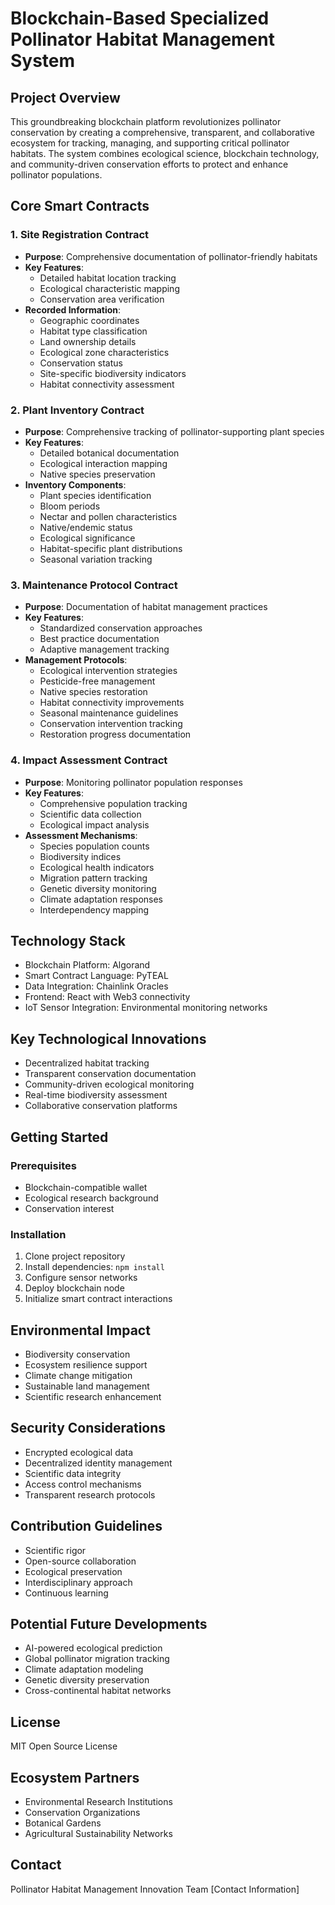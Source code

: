 # Blockchain-Based Specialized Pollinator Habitat Management System

## Project Overview

This groundbreaking blockchain platform revolutionizes pollinator conservation by creating a comprehensive, transparent, and collaborative ecosystem for tracking, managing, and supporting critical pollinator habitats. The system combines ecological science, blockchain technology, and community-driven conservation efforts to protect and enhance pollinator populations.

## Core Smart Contracts

### 1. Site Registration Contract
- **Purpose**: Comprehensive documentation of pollinator-friendly habitats
- **Key Features**:
    - Detailed habitat location tracking
    - Ecological characteristic mapping
    - Conservation area verification
- **Recorded Information**:
    - Geographic coordinates
    - Habitat type classification
    - Land ownership details
    - Ecological zone characteristics
    - Conservation status
    - Site-specific biodiversity indicators
    - Habitat connectivity assessment

### 2. Plant Inventory Contract
- **Purpose**: Comprehensive tracking of pollinator-supporting plant species
- **Key Features**:
    - Detailed botanical documentation
    - Ecological interaction mapping
    - Native species preservation
- **Inventory Components**:
    - Plant species identification
    - Bloom periods
    - Nectar and pollen characteristics
    - Native/endemic status
    - Ecological significance
    - Habitat-specific plant distributions
    - Seasonal variation tracking

### 3. Maintenance Protocol Contract
- **Purpose**: Documentation of habitat management practices
- **Key Features**:
    - Standardized conservation approaches
    - Best practice documentation
    - Adaptive management tracking
- **Management Protocols**:
    - Ecological intervention strategies
    - Pesticide-free management
    - Native species restoration
    - Habitat connectivity improvements
    - Seasonal maintenance guidelines
    - Conservation intervention tracking
    - Restoration progress documentation

### 4. Impact Assessment Contract
- **Purpose**: Monitoring pollinator population responses
- **Key Features**:
    - Comprehensive population tracking
    - Scientific data collection
    - Ecological impact analysis
- **Assessment Mechanisms**:
    - Species population counts
    - Biodiversity indices
    - Ecological health indicators
    - Migration pattern tracking
    - Genetic diversity monitoring
    - Climate adaptation responses
    - Interdependency mapping

## Technology Stack
- Blockchain Platform: Algorand
- Smart Contract Language: PyTEAL
- Data Integration: Chainlink Oracles
- Frontend: React with Web3 connectivity
- IoT Sensor Integration: Environmental monitoring networks

## Key Technological Innovations
- Decentralized habitat tracking
- Transparent conservation documentation
- Community-driven ecological monitoring
- Real-time biodiversity assessment
- Collaborative conservation platforms

## Getting Started

### Prerequisites
- Blockchain-compatible wallet
- Ecological research background
- Conservation interest

### Installation
1. Clone project repository
2. Install dependencies: `npm install`
3. Configure sensor networks
4. Deploy blockchain node
5. Initialize smart contract interactions

## Environmental Impact
- Biodiversity conservation
- Ecosystem resilience support
- Climate change mitigation
- Sustainable land management
- Scientific research enhancement

## Security Considerations
- Encrypted ecological data
- Decentralized identity management
- Scientific data integrity
- Access control mechanisms
- Transparent research protocols

## Contribution Guidelines
- Scientific rigor
- Open-source collaboration
- Ecological preservation
- Interdisciplinary approach
- Continuous learning

## Potential Future Developments
- AI-powered ecological prediction
- Global pollinator migration tracking
- Climate adaptation modeling
- Genetic diversity preservation
- Cross-continental habitat networks

## License
MIT Open Source License

## Ecosystem Partners
- Environmental Research Institutions
- Conservation Organizations
- Botanical Gardens
- Agricultural Sustainability Networks

## Contact
Pollinator Habitat Management Innovation Team
[Contact Information]
